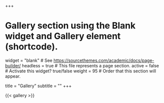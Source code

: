 +++
# Gallery section using the Blank widget and Gallery element (shortcode).
widget = "blank"  # See https://sourcethemes.com/academic/docs/page-builder/
headless = true # This file represents a page section.
active = false  # Activate this widget? true/false
weight = 95  # Order that this section will appear.

title = "Gallery"
subtitle = ""
+++

{{< gallery >}}
